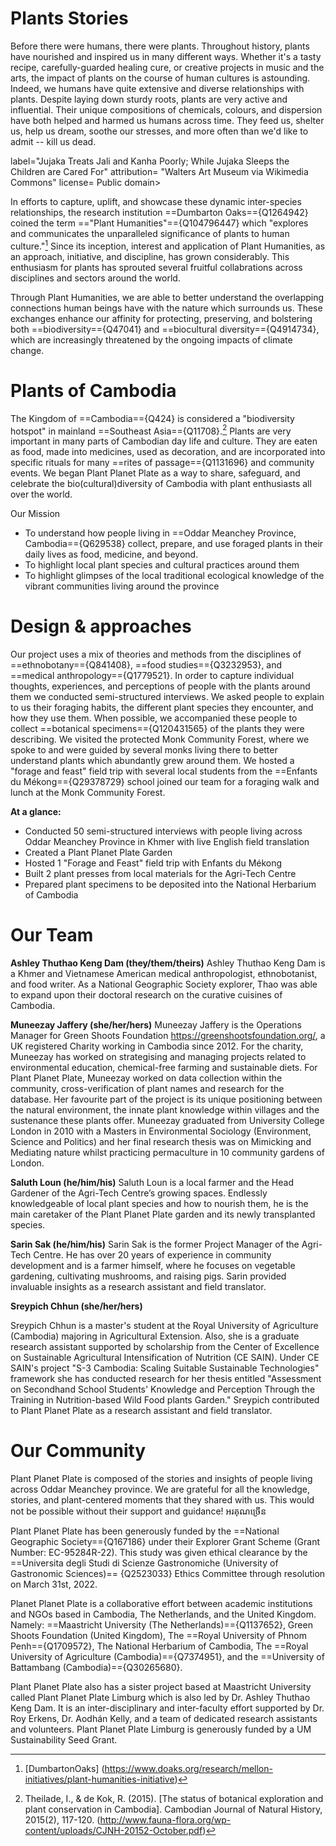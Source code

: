 <param ve-config 
       title="Plant Planet Plate"
       author="Ashley Thuthao Keng Dam & Green Shoots Foundation "
       banner="https://upload.wikimedia.org/wikipedia/commons/8/85/Prince_Temiya_lifts_up_his_royal_coach.jpg" 
       layout="vertical">


# Plants Stories

Before there were humans, there were plants. Throughout history, plants have nourished and inspired us in many different ways. Whether it's a tasty recipe, carefully-guarded healing cure, or creative projects in music and the arts, the impact of plants on the course of human cultures is astounding. Indeed, we humans have quite extensive and diverse relationships with plants. Despite laying down sturdy roots, plants are very active and influential. Their unique compositions of chemicals, colours, and dispersion have both helped and harmed us humans across time. They feed us, shelter us, help us dream, soothe our stresses, and more often than we'd like to admit -- kill us dead.


<param ve-image
       url= "https://upload.wikimedia.org/wikipedia/commons/1/13/Cambodian_-_Vessantara_Jataka%2C_Chapter_11_-_Jujaka_Treats_Jali_and_Kanha_Poorly%3B_While_Jujaka_Sleeps_the_Children_are_Cared_For_-_Walters_20101241_-_Front_A_T.jpg">
       label="Jujaka Treats Jali and Kanha Poorly; While Jujaka Sleeps the Children are Cared For"
       attribution= "Walters Art Museum via Wikimedia Commons"
       license= Public domain>
       
<param ve-image
url="https://upload.wikimedia.org/wikipedia/commons/4/4c/%E1%9E%95%E1%9F%92%E1%9E%80%E1%9E%B6%E1%9E%80%E1%9F%92%E1%9E%93%E1%9E%BB%E1%9E%84%E1%9E%80%E1%9E%BC%E1%9E%93%E1%9E%80%E1%9E%89%E1%9F%92%E1%9E%85%E1%9F%92%E1%9E%9A%E1%9F%82%E1%9E%89.jpg"
       label="ផ្កាក្នុងកូនកញ្ច្រែញ(_flowers as seedlings_)" 
       attribution="Lien chariya via Wikimedia Commons"
       license= CC BY-SA 4.0 
       fit="contain">


In efforts to capture, uplift, and showcase these dynamic inter-species relationships, the research institution ==Dumbarton Oaks=={Q1264942} coined the term =="Plant Humanities"=={Q104796447} which  "explores and communicates the unparalleled significance of plants to human culture."[^1] Since its inception, interest and application of Plant Humanities, as an approach, initiative, and discipline, has grown considerably. This enthusiasm for plants has sprouted several fruitful collabrations across disciplines and sectors around the world.

<param ve-image
url="https://upload.wikimedia.org/wikipedia/commons/8/8c/100_Piastres_-_Institut_d%27%C3%89mission_des_%C3%89tats_du_Cambodge%2C_du_Laos_et_du_Viet-Nam_%281954%29_Laos_02.jpg"
       label="ផ្កាក្នុងកូនកញ្ច្រែញ(_flowers as seedlings_)" 
       attribution="The Institut d'Émission des États du Cambodge, du Laos et du Viet-Nam. via Wikimedia Commons"
       license= Public domain>
    




Through Plant Humanities, we are able to better understand the overlapping connections human beings have with the nature which surrounds us. These exchanges enhance our affinity for protecting, preserving, and bolstering both ==biodiversity=={Q47041} and ==biocultural diversity=={Q4914734}, which are increasingly threatened by the ongoing impacts of climate change.

<param ve-image
url="https://upload.wikimedia.org/wikipedia/commons/4/49/Siem_Reap%2C_varios_05.jpg"
       label="ផ្កាក្នុងកូនកញ្ច្រែញ(_flowers as seedlings_)" 
       attribution="LBM1948 via Wikimedia Commons"
       license= CC BY-SA 4.0>
  





# Plants of Cambodia

The Kingdom of ==Cambodia=={Q424} is considered a "biodiversity hotspot" in mainland ==Southeast Asia=={Q11708}.[^2]
Plants are very important in many parts of Cambodian day life and culture. They are eaten as food, made into medicines, used as decoration, and are incorporated into specific rituals for many ==rites of passage=={Q1131696} and community events. We began Plant Planet Plate as a way to share, safeguard, and celebrate the bio(cultural)diversity of Cambodia with plant enthusiasts all over the world.

<param ve-image
url="https://upload.wikimedia.org/wikipedia/commons/a/a5/%E1%9E%94%E1%9F%92%E1%9E%9A%E1%9E%A0%E1%9E%BB%E1%9E%80%E1%9E%85%E1%9F%86%E1%9E%A0%E1%9E%BB%E1%9E%99.jpg"
       label=
       attribution= "Channkhvy via Wikimedia Commons"
       license= "CC BY-SA 4.0>
   

# Our Mission

+ To understand how people living in ==Oddar Meanchey Province, Cambodia=={Q629538} collect, prepare, and use foraged plants in their daily lives as food, medicine, and beyond.
+ To highlight local plant species and cultural practices around them 
+ To highlight glimpses of the local traditional ecological knowledge of the vibrant communities living around the province



# Design & approaches

Our project uses a mix of theories and methods from the disciplines of ==ethnobotany=={Q841408}, ==food studies=={Q3232953}, and ==medical anthropology=={Q1779521}. In order to capture individual thoughts, experiences, and perceptions of people with the plants around them we conducted semi-structured interviews. We asked people to explain to us their foraging habits, the different plant species they encounter, and how they use them. When possible, we accompanied these people to collect ==botanical specimens=={Q120431565} of the plants they were describing. We visited the protected Monk Community Forest, where we spoke to and were guided by several monks living there to better understand plants which abundantly grew around them. We hosted a "forage and feast" field trip with several local students from the ==Enfants du Mékong=={Q29378729} school joined our team for a foraging walk and lunch at the Monk Community Forest.

**At a glance:** 
+ Conducted 50 semi-structured interviews with people living across Oddar Meanchey Province in Khmer with live English field translation
+ Created a Plant Planet Plate Garden 
+ Hosted 1 "Forage and Feast" field trip with Enfants du Mékong
+ Built 2 plant presses from local materials for the Agri-Tech Centre
+ Prepared plant specimens to be deposited into the National Herbarium of Cambodia
                        


# Our Team

**Ashley Thuthao Keng Dam (they/them/theirs)**
Ashley Thuthao Keng Dam is a Khmer and Vietnamese American medical anthropologist, ethnobotanist, and food writer. 
As a National Geographic Society explorer, Thao was able to expand upon their doctoral research on the curative cuisines of Cambodia. 

**Muneezay Jaffery (she/her/hers)**
Muneezay Jaffery is the Operations Manager for Green Shoots Foundation <https://greenshootsfoundation.org/>, a UK registered Charity working in Cambodia since 2012.  For the charity, Muneezay has worked on strategising and managing projects related to environmental education, chemical-free farming and sustainable diets. For Plant Planet Plate, Muneezay worked on data collection within the community, cross-verification of plant names and research for the database. Her favourite part of the project is its unique positioning between the natural environment, the innate plant knowledge within villages and the sustenance these plants offer. Muneezay graduated from University College London in 2010 with a Masters in Environmental Sociology (Environment, Science and Politics) and her final research thesis was on Mimicking and Mediating nature whilst practicing permaculture in 10 community gardens of London.

**Saluth Loun (he/him/his)** 
Saluth Loun is a local farmer and the Head Gardener of the Agri-Tech Centre’s growing spaces.
Endlessly knowledgeable of local plant species and how to nourish them, he is the main caretaker of the Plant Planet Plate garden and its newly transplanted species.

                             
**Sarin Sak (he/him/his)**
Sarin Sak is the former Project Manager of the Agri-Tech Centre. He has over 20 years of experience in community development and is a farmer himself, where he focuses on vegetable gardening, cultivating mushrooms, and raising pigs.
Sarin provided invaluable insights as a research assistant and field translator. 

         
                             
**Sreypich Chhun (she/her/hers)**

Sreypich Chhun is a master's student at the Royal University of Agriculture (Cambodia) majoring in Agricultural Extension. Also, she is a graduate research assistant supported by scholarship from the Center of Excellence on Sustainable Agricultural Intensification of Nutrition (CE SAIN). Under CE SAIN's project "S-3 Cambodia: Scaling Suitable Sustainable Technologies" framework she has conducted research for her thesis entitled "Assessment on Secondhand School Students' Knowledge and Perception Through the Training in Nutrition-based Wild Food plants Garden." Sreypich contributed to Plant Planet Plate as a research assistant and field translator.


# Our Community 

Plant Planet Plate is composed of the stories and insights of people living across Oddar Meanchey province. We are grateful for all the knowledge, stories, and plant-centered moments that they shared with us. This would not be possible without their support and guidance! អរគុណច្រើន



Plant Planet Plate has been generously funded by the ==National Geographic Society=={Q167186} under their Explorer Grant Scheme (Grant Number: EC-95284R-22). This study was given ethical clearance by the ==Universita degli Studi di Scienze Gastronomiche (University of Gastronomic Sciences)== {Q2523033} Ethics Committee through resolution on March 31st, 2022. 

Planet Planet Plate is a collaborative effort between academic institutions and NGOs based in Cambodia, The Netherlands, and the United Kingdom. Namely: ==Maastricht University (The Netherlands)=={Q1137652}, Green Shoots Foundation (United Kingdom), The ==Royal University of Phnom Penh=={Q1709572}, The National Herbarium of Cambodia, The ==Royal University of Agriculture (Cambodia)=={Q7374951}, and the ==University of Battambang (Cambodia)=={Q30265680}. 

Plant Planet Plate also has a sister project based at Maastricht University called Plant Planet Plate Limburg which is also led by Dr. Ashley Thuthao Keng Dam. It is an inter-disciplinary and inter-faculty effort supported by Dr. Roy Erkens, Dr. Aodhán Kelly, and a team of dedicated research assistants and volunteers. Plant Planet Plate Limburg is generously funded by a UM Sustainability Seed Grant.



[^1]: [DumbartonOaks] (https://www.doaks.org/research/mellon-initiatives/plant-humanities-initiative)
[^2]: Theilade, I., & de Kok, R. (2015). [The status of botanical exploration and plant conservation in Cambodia]. Cambodian Journal of Natural History, 2015(2), 117-120. (http://www.fauna-flora.org/wp-content/uploads/CJNH-20152-October.pdf)

